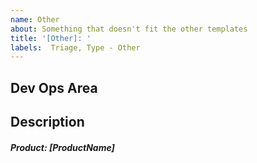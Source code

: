 ```yaml
---
name: Other
about: Something that doesn't fit the other templates
title: '[Other]: '
labels:  Triage, Type - Other
---
```


## Dev Ops Area
<!--- This area is for Dev Ops to add tasks --->

<!---  
############### - FORM USAGE - #####################
To fill out this form properly.

  1. Fill out the information below by replacing as following

    i. [ XXX ] replace with a single line of text
    ii. { XXX } replace with multiline text

-- Suggestions can sometimes found in comments below input. Use them!

Notes:
    - If you pick something that doesn't fit the format the auto labeling will not happen
    - It can take a short while after submission for it to happen
    - It is case-insensitive
    - Updating the description will update the labels as well
--->
## Description
##### Product: [ProductName]
<!-- Product Names: POMA | POH | POM | Gateway | Connecting Shop | Connecting Prodrisk | Connecting Spotbid -->